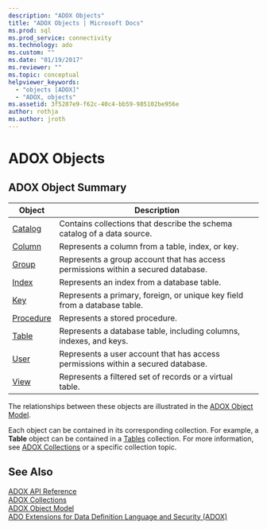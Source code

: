 ```yaml
---
description: "ADOX Objects"
title: "ADOX Objects | Microsoft Docs"
ms.prod: sql
ms.prod_service: connectivity
ms.technology: ado
ms.custom: ""
ms.date: "01/19/2017"
ms.reviewer: ""
ms.topic: conceptual
helpviewer_keywords: 
  - "objects [ADOX]"
  - "ADOX, objects"
ms.assetid: 3f5287e9-f62c-40c4-bb59-985102be956e
author: rothja
ms.author: jroth
---
```

# ADOX Objects
## ADOX Object Summary  
  
|Object|Description|  
|------------|-----------------|  
|[Catalog](./catalog-object-adox.md)|Contains collections that describe the schema catalog of a data source.|  
|[Column](./column-object-adox.md)|Represents a column from a table, index, or key.|  
|[Group](./group-object-adox.md)|Represents a group account that has access permissions within a secured database.|  
|[Index](./index-object-adox.md)|Represents an index from a database table.|  
|[Key](./key-object-adox.md)|Represents a primary, foreign, or unique key field from a database table.|  
|[Procedure](./procedure-object-adox.md)|Represents a stored procedure.|  
|[Table](./table-object-adox.md)|Represents a database table, including columns, indexes, and keys.|  
|[User](./user-object-adox.md)|Represents a user account that has access permissions within a secured database.|  
|[View](./view-object-adox.md)|Represents a filtered set of records or a virtual table.|  
  
 The relationships between these objects are illustrated in the [ADOX Object Model](./adox-object-model.md).  
  
 Each object can be contained in its corresponding collection. For example, a **Table** object can be contained in a [Tables](./tables-collection-adox.md) collection. For more information, see [ADOX Collections](./adox-collections.md) or a specific collection topic.  
  
## See Also  
 [ADOX API Reference](./adox-object-model.md?view=sql-server-ver15)   
 [ADOX Collections](./adox-collections.md)   
 [ADOX Object Model](./adox-object-model.md)   
 [ADO Extensions for Data Definition Language and Security (ADOX)](../../guide/extensions/ado-extensions-for-data-definition-language-and-security-adox.md)